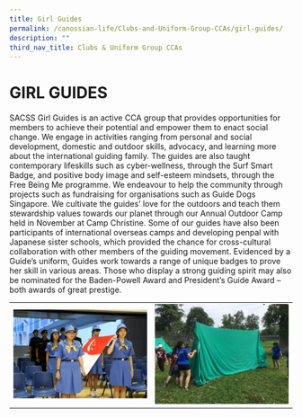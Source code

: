 ```yaml
---
title: Girl Guides
permalink: /canossian-life/Clubs-and-Uniform-Group-CCAs/girl-guides/
description: ""
third_nav_title: Clubs & Uniform Group CCAs
---
```

# GIRL GUIDES
SACSS Girl Guides is an active CCA group that provides opportunities for members to achieve their potential and empower them to enact social change. We engage in activities ranging from personal and social development, domestic and outdoor skills, advocacy, and learning more about the international guiding family. The guides are also taught contemporary lifeskills such as cyber-wellness, through the Surf Smart Badge, and positive body image and self-esteem mindsets, through the Free Being Me programme. We endeavour to help the community through projects such as fundraising for organisations such as Guide Dogs Singapore. We cultivate the guides’ love for the outdoors and teach them stewardship values towards our planet through our Annual Outdoor Camp held in November at Camp Christine. Some of our guides have also been participants of international overseas camps and developing penpal with Japanese sister schools, which provided the chance for cross-cultural collaboration with other members of the guiding movement. Evidenced by a Guide’s uniform, Guides work towards a range of unique badges to prove her skill in various areas. Those who display a strong guiding spirit may also be nominated for the Baden-Powell Award and President’s Guide Award – both awards of great prestige.

|   |   |
|---|---|
|  ![](/images/Canossian%20Life/CLUBS%20&%20UNIFORM%20GROUP%20CCAS/GIRL%20GUIDES/FD_0001-1536x1024.jpg) |  ![](/images/Canossian%20Life/CLUBS%20&%20UNIFORM%20GROUP%20CCAS/GIRL%20GUIDES/tent-pitching-1536x1152.jpg) |